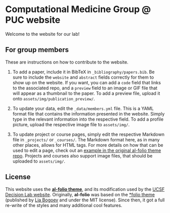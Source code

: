 # Computational Medicine Group @ PUC website

Welcome to the website for our lab!

## For group members

These are instructions on how to contribute to the website.

1. To add a paper, include it in BibTeX in `_bibliography/papers.bib`. Be sure to include the `website` and `abstract` fields correctly for them to show up on the website. If you want, you can add a `code` field that links to the associated repo, and a `preview` field to an image or GIF file that will appear as a thumbnail to the paper. To add a preview file, upload it onto `assets/img/publication_preview/`.

2. To update your data, edit the `_data/members.yml` file. This is a YAML format file that contains the information presented in the website. Simply type in the relevant information into the respective field. To add a profile picture, upload the respective image file to `assets/img/`.

3. To update project or course pages, simply edit the respective Markdown file in `_projects/` or `_courses/`. The Markdown format here, as in many other places, allows for HTML tags. For more details on how that can be used to edit a page, check out an [example in the original al-folio theme repo](https://github.com/alshedivat/al-folio/blob/master/_projects/1_project.md?plain=1). Projects and courses also support image files, that should be uploaded to `assets/img/`.

## License

This website uses the [**al-folio theme**](https://github.com/alshedivat/al-folio), and its modification used by the [UCSF Decision Lab website](https://github.com/winstonchiong/decisionlabucsf.github.io). Originally, **al-folio** was based on the [\*folio theme](https://github.com/bogoli/-folio) (published by [Lia Bogoev](https://liabogoev.com) and under the MIT license).
Since then, it got a full re-write of the styles and many additional cool features.
